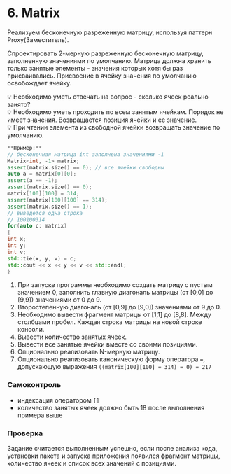# 6. Matrix

Реализуем бесконечную разреженную матрицу, используя паттерн Proxy(Заместитель).

Спроектировать 2-мерную разреженную бесконечную матрицу, заполненную значениями по умолчанию. Матрица должна хранить только занятые элементы - значения которых хотя бы раз присваивались. Присвоение в ячейку значения по умолчанию освобождает ячейку.

<aside>
💡 Необходимо уметь отвечать на вопрос - сколько ячеек реально занято?

</aside>

<aside>
💡 Необходимо уметь проходить по всем занятым ячейкам. Порядок не имеет значения. Возвращается позиция ячейки и ее значение.

</aside>

<aside>
💡 При чтении элемента из свободной ячейки возвращать значение по умолчанию.

</aside>

```cpp
**Пример:**
// бесконечная матрица int заполнена значениями -1
Matrix<int, -1> matrix;
assert(matrix.size() == 0); // все ячейки свободны
auto a = matrix[0][0];
assert(a == -1);
assert(matrix.size() == 0);
matrix[100][100] = 314;
assert(matrix[100][100] == 314);
assert(matrix.size() == 1);
// выведется одна строка
// 100100314
for(auto c: matrix)
{
int x;
int y;
int v;
std::tie(x, y, v) = c;
std::cout << x << y << v << std::endl;
}
```

1. При запуске программы необходимо создать матрицу с пустым значением 0, заполнить главную диагональ матрицы (от [0,0] до [9,9]) значениями от 0 до 9.
2. Второстепенную диагональ (от [0,9] до [9,0]) значениями от 9 до 0.
3. Необходимо вывести фрагмент матрицы от [1,1] до [8,8]. Между столбцами пробел. Каждая строка матрицы на новой строке консоли.
4. Вывести количество занятых ячеек.
5. Вывести все занятые ячейки вместе со своими позициями.
6. Опционально реализовать N-мерную матрицу.
7. Опционально реализовать каноническую форму оператора `=`, допускающую выражения
`((matrix[100][100] = 314) = 0) = 217`

### Самоконтроль

- индексация оператором `[]`
- количество занятых ячеек должно быть 18 после выполнения примера выше

### Проверка

Задание считается выполненным успешно, если после анализа кода, установки пакета и запуска приложения появился фрагмент матрицы, количество ячеек и список всех значений с позициями.
